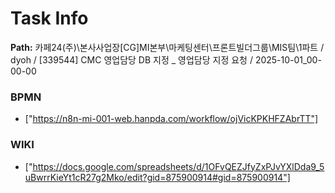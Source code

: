 # Task Info

**Path:** 카페24(주)\본사사업장\[CG]MI본부\마케팅센터\프론트빌더그룹\MIS팀\1파트 / dyoh / [339544] CMC 영업담당 DB 지정 _ 영업담당 지정 요청 / 2025-10-01_00-00-00

### BPMN
- ["https://n8n-mi-001-web.hanpda.com/workflow/ojVicKPKHFZAbrTT"]

### WIKI
- ["https://docs.google.com/spreadsheets/d/1OFvQEZJfyZxPJvYXlDda9_5uBwrrKieYt1cR27g2Mko/edit?gid=875900914#gid=875900914"]

